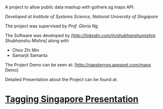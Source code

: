 A project to allow public data mashup with gothere.sg maps API.

*Developed at Institute of Systems Science, National University of Singapore*

The project was supervised by *Prof. Gloria Ng*

The Software was developed by *[http://linkedin.com/in/shubhanshumishra Shubhanshu Mishra]* along with
* Choo Zhi Min
* Samarjit Samanta

The Project Demo can be seen at: [http://napsternxg.appspot.com/maps Demo]

Detailed Presentation about the Project can be found at:

[Tagging Singapore Presentation](http://www.slideshare.net/shubhanshu/tagging-singapore-web20-f-inal)
==================================

